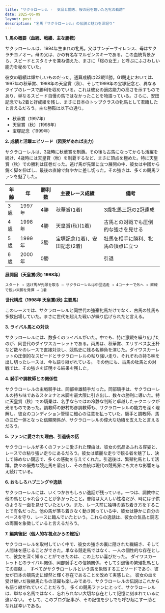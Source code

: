 ```yaml
---
title: "サクラローレル -  気品と闘志、桜の冠を戴いた名牝の軌跡"
date: 2025-06-09
layout: post
description: "名馬『サクラローレル』の伝説と魅力を深堀り"
---
```


**1. 馬の概要（血統、戦績、主な勝鞍）**

サクラローレルは、1994年生まれの牝馬。父はサンデーサイレンス、母はサクラチヨノオー。母の父は、かの有名なマルゼンスキーである。この血統背景から、スピードとスタミナを兼ね備えた、まさに「桜の女王」と呼ぶにふさわしい能力を秘めていた。

彼女の戦績は輝かしいものだった。通算成績は22戦11勝。G1競走においては、1997年の秋華賞、1998年の天皇賞（秋）、そして1999年の宝塚記念と、異なるタイプのレースで勝利を収めている。これは彼女の適応能力の高さを示すものであり、単なるスピード自慢の馬ではなかったことを物語っている。さらに、安田記念でも2着と好成績を残し、まさに日本のトップクラスの牝馬として君臨したと言えるだろう。主な勝鞍は以下の通り。

* 秋華賞（1997年）
* 天皇賞（秋）（1998年）
* 宝塚記念（1999年）


**2. 成績と活躍エピソード（図表があれば出力）**

サクラローレルは、3歳時に秋華賞を制覇。その後も古馬になってからも活躍を続け、4歳時には天皇賞（秋）を制覇するなど、まさに頂点を極めた。特に天皇賞（秋）での勝利は圧巻だった。逃げ馬が先頭に立つ展開の中、彼女は中団から鋭く脚を伸ばし、最後の直線で鮮やかに差し切った。その強さは、多くの競馬ファンを魅了した。

| 年齢 | 年 | 勝利数 | 主要レース成績 | 備考 |
|---|---|---|---|---|
| 3歳 | 1997年 | 4勝 | 秋華賞(1着) | 3歳牝馬三冠の2冠達成 |
| 4歳 | 1998年 | 4勝 | 天皇賞(秋)(1着) | 古馬との対戦でも圧倒的な強さを見せる |
| 5歳 | 1999年 | 3勝 | 宝塚記念(1着)、安田記念(2着) |  牡馬を相手に勝利、牝馬の頂点に立つ |
| 6歳 | 2000年 | 0勝 |  |  引退 |


**展開図（天皇賞(秋) 1998年）**

```
スタート → 逃げ馬が先頭を取る → サクラローレルは中団追走 → 4コーナーで外へ → 直線で鋭い末脚を発揮 → 1着
```

**世代構成（1998年 天皇賞(秋) 主要馬）**

このレースでは、サクラローレルと同世代の強豪牝馬だけでなく、古馬の牡馬も多数出場していた。まさに世代を超えた戦いが繰り広げられたと言える。


**3. ライバル馬との対決**

サクラローレルには、数多くのライバルがいた。中でも、特に激戦を繰り広げたのが、同世代のダイワスカーレットである。両馬は、秋華賞、エリザベス女王杯など数々のレースで直接対決し、競馬史に残る名勝負を演じた。ダイワスカーレットの圧倒的なスピードとサクラローレルの粘り強い走り、それぞれの持ち味を出し切ったレースは、今も語り継がれている。  その他にも、古馬の牡馬との対戦では、その強さを証明する結果を残した。


**4. 騎手や調教師との関係性**

サクラローレルの主戦騎手は、岡部幸雄騎手だった。岡部騎手は、サクラローレルの持ち味であるスタミナと末脚を最大限に引き出し、数々の勝利に導いた。特に天皇賞（秋）での騎乗は、名手ならではの冷静な判断と卓越したテクニックが光るものであった。調教師の野村彰彦調教師も、サクラローレルの能力を深く理解し、彼女のコンディション管理に細心の注意を払っていた。騎手と調教師、馬の三位一体となった信頼関係が、サクラローレルの偉大な功績を支えたと言えるだろう。


**5. ファンに愛された理由、引退後の話**

サクラローレルが多くのファンに愛された理由は、彼女の気品あふれる容姿と、レースでの粘り強い走りにあるだろう。彼女は華麗な走りで観る者を魅了し、決して諦めない闘志で、多くの感動を与えてくれた。引退後は、繁殖牝馬として活躍。数々の優秀な競走馬を輩出し、その血統は現代の競馬界にも大きな影響を与え続けている。


**6. おもしろハプニングや逸話**

サクラローレルには、いくつかおもしろい逸話が残っている。一つは、調教中に他の馬とじゃれ合うことが多かったこと。普段は大人しい性格だが、時には子供のような一面を見せていたという。また、レース前に独特の落ち着き方をすることで有名だった。他の馬が落ち着きなく動き回っている中、彼女は静かに自分のペースを守り、レースに臨んでいたという。これらの逸話は、彼女の気品と闘志の両面を象徴していると言えるだろう。


**7. 編集後記（個人的な視点からの総括）**

サクラローレルを取材していく中で、彼女の強さの裏に隠された繊細さ、そして人間味を感じることができた。単なる競走馬ではなく、一人の個性的な存在として、彼女を深く知ることができたのは、この上ない喜びだった。  ダイワスカーレットとのライバル関係、岡部騎手との信頼関係、そして引退後の繁殖牝馬としての貢献…　すべてがサクラローレルという馬を象徴するエピソードであり、彼女が日本の競馬史に燦然と輝く存在であることを改めて実感した。  彼女の血を受け継いだ後継馬たちの活躍も楽しみであり、サクラローレルの伝説はこれからも語り継がれていくことだろう。  多くの競馬ファンにとって、サクラローレルは、単なる名馬ではなく、忘れられない大切な存在として記憶に刻まれているに違いない。  そして、このブログ記事が、その記憶を少しでも呼び起こす一助となれば幸いである。
